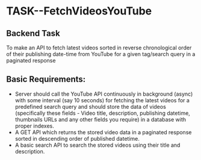 # TASK--FetchVideosYouTube

## Backend Task
To make an API to fetch latest videos sorted in reverse chronological order of their publishing date-time from YouTube for a given tag/search query in a paginated response

## Basic Requirements:
- Server should call the YouTube API continuously in background (async) with some interval (say 10 seconds) for fetching the latest videos for a predefined search query and should store the data of videos (specifically these fields - Video title, description, publishing datetime, thumbnails URLs and any other fields you require) in a database with proper indexes.
- A GET API which returns the stored video data in a paginated response sorted in descending order of published datetime.
- A basic search API to search the stored videos using their title and description.

